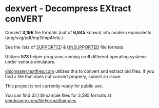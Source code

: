 # dexvert - **D**ecompress **EX**tract con**VERT**
Convert **3,196** file formats (out of **6,845** known) into modern equivalents (png/svg/pdf/mp3/mp4/etc.)

See the lists of [SUPPORTED](SUPPORTED.md) & [UNSUPPORTED](UNSUPPORTED.md) file formats

Utilizes **573** helper programs running on **6** different operating systems under various emulators.

[discmaster.textfiles.com](http://discmaster.textfiles.com/) utilizes this to convert and extract old files. If you find a file that does not convert properly, submit an issue.

This project is not currently ready for public use.

You can find 32,149 sample files for 3,595 formats at [sembiance.com/fileFormatSamples](https://sembiance.com/fileFormatSamples/)
